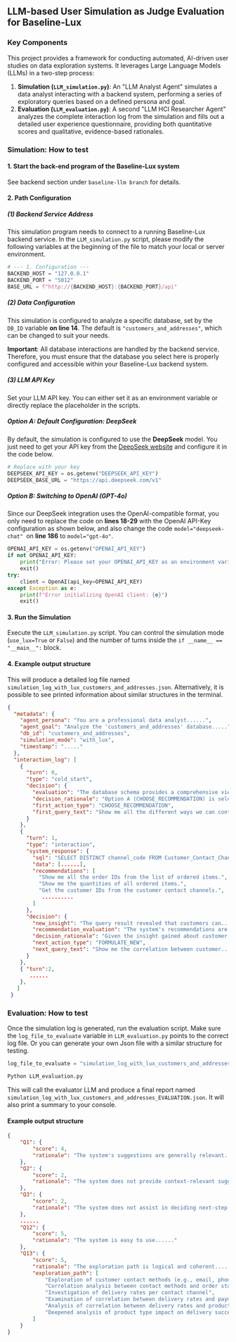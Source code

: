 ## LLM-based User Simulation as Judge Evaluation for Baseline-Lux

### Key Components

This project provides a framework for conducting automated, AI-driven user studies on data exploration systems. It leverages Large Language Models (LLMs) in a two-step process:

1.  **Simulation (`LLM_simulation.py`)**: An "LLM Analyst Agent" simulates a data analyst interacting with a backend system, performing a series of exploratory queries based on a defined persona and goal.
2.  **Evaluation (`LLM_evaluation.py`)**: A second "LLM HCI Researcher Agent" analyzes the complete interaction log from the simulation and fills out a detailed user experience questionnaire, providing both quantitative scores and qualitative, evidence-based rationales.

### Simulation: How to test

#### 1. Start the back-end program of the Baseline-Lux system

See backend section  under `baseline-llm branch` for details.

#### 2. Path Configuration

##### (1) Backend Service Address

This simulation program needs to connect to a running Baseline-Lux backend service. In the `LLM_simulation.py` script, please modify the following variables at the beginning of the file to match your local or server environment.

```python
# --- 1. Configuration ---
BACKEND_HOST = "127.0.0.1"
BACKEND_PORT = "5012"
BASE_URL = f"http://{BACKEND_HOST}:{BACKEND_PORT}/api"
```

##### (2) Data Configuration

This simulation is configured to analyze a specific database, set by the `DB_ID` variable **on line 14**. The default is `"customers_and_addresses"`, which can be changed to suit your needs.

**Important**: All database interactions are handled by the backend service. Therefore, you must ensure that the database you select here is properly configured and accessible within your Baseline-Lux backend system.

##### (3) LLM API Key

Set your LLM API key. You can either set it as an environment variable or directly replace the placeholder in the scripts.

##### Option A: Default Configuration: DeepSeek

By default, the simulation is configured to use the **DeepSeek** model. You just need to get your API key from the [DeepSeek website](https://www.deepseek.com/) and configure it in the code below.

```Python
# Replace with your key
DEEPSEEK_API_KEY = os.getenv("DEEPSEEK_API_KEY")
DEEPSEEK_BASE_URL = "https://api.deepseek.com/v1"
```

##### Option B: Switching to OpenAI (GPT-4o)

Since our DeepSeek integration uses the OpenAI-compatible format, you only need to replace the code on **lines 18-29** with the OpenAI API-Key configuration as shown below, and also change the code `model="deepseek-chat" `on **line 186** to `model="gpt-4o"`.

```python
OPENAI_API_KEY = os.getenv("OPENAI_API_KEY")
if not OPENAI_API_KEY:
    print("Error: Please set your OPENAI_API_KEY as an environment variable.")
    exit()
try:
    client = OpenAI(api_key=OPENAI_API_KEY)
except Exception as e:
    print(f"Error initializing OpenAI client: {e}")
    exit()
```

#### 3. Run the Simulation 

Execute the `LLM_simulation.py` script. You can control the simulation mode (`use_lux=True` or `False`) and the number of turns inside the `if __name__ == "__main__":` block.

#### 4. Example output structure

This will produce a detailed log file named `simulation_log_with_lux_customers_and_addresses.json`. Alternatively, it is possible to see printed information about similar structures in the terminal.

```JSON
{
  "metadata": {
    "agent_persona": "You are a professional data analyst......",
    "agent_goal": "Analyze the 'customers_and_addresses' database.....",
    "db_id": "customers_and_addresses",
    "simulation_mode": "with_lux",
    "timestamp": "....."
  },
  "interaction_log": [
    {
      "turn": 0,
      "type": "cold_start",
      "decision": {
        "evaluation": "The database schema provides a comprehensive view......",
        "decision_rationale": "Option A (CHOOSE_RECOMMENDATION) is selected because......",
        "first_action_type": "CHOOSE_RECOMMENDATION",
        "first_query_text": "Show me all the different ways we can contact customers (like email, phone, etc.)."
      }
    },
    {
      "turn": 1,
      "type": "interaction",
      "system_response": {
        "sql": "SELECT DISTINCT channel_code FROM Customer_Contact_Channels;",
        "data": [......],
        "recommendations": [
          "Show me all the order IDs from the list of ordered items.",
          "Show me the quantities of all ordered items.",
          "Get the customer IDs from the customer contact channels.",
           ..........
        ]
      },
      "decision": {
        "new_insight": "The query result revealed that customers can......",
        "recommendation_evaluation": "The system's recommendations are useful......",
        "decision_rationale": "Given the insight gained about customer.....",
        "next_action_type": "FORMULATE_NEW",
        "next_query_text": "Show me the correlation between customer......"
      }
    },
    { "turn":2,
       ......
    },
   ]
 }
```

### Evaluation: How to test

Once the simulation log is generated, run the evaluation script. Make sure the `log_file_to_evaluate` variable in `LLM_evaluation.py` points to the correct log file. Or you can generate your own Json file with a similar structure for testing.

```Python
log_file_to_evaluate = "simulation_log_with_lux_customers_and_addresses.json"
```

```bash
Python LLM_evaluation.py
```

This will call the evaluator LLM and produce a final report named `simulation_log_with_lux_customers_and_addresses_EVALUATION.json`. It will also print a summary to your console.

#### Example output structure

```Json
{
    "Q1": {
        "score": 4,
        "rationale": "The system's suggestions are generally relevant....."
    },
    "Q2": {
        "score": 2,
        "rationale": "The system does not provide context-relevant suggestions......"
    },
    "Q3": {
        "score": 2,
        "rationale": "The system does not assist in deciding next-step explorations....."
    },
    ......
    "Q12": {
        "score": 5,
        "rationale": "The system is easy to use......"
    },
    "Q13": {
        "score": 5,
        "rationale": "The exploration path is logical and coherent......",
        "exploration_path": [
            "Exploration of customer contact methods (e.g., email, phone)",
            "Correlation analysis between contact methods and order statuses",
            "Investigation of delivery rates per contact channel",
            "Examination of correlation between delivery rates and payment methods",
            "Analysis of correlation between delivery rates and product types",
            "Deepened analysis of product type impact on delivery success"
        ]
    }
}
```

